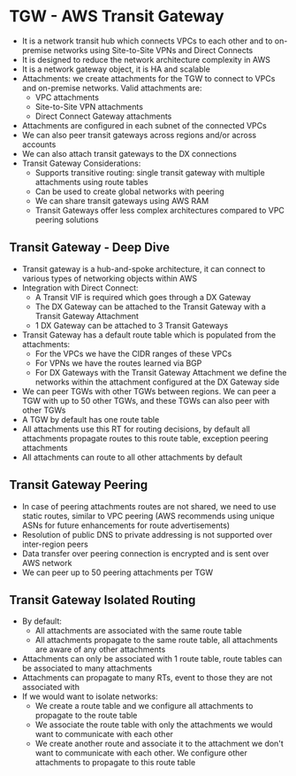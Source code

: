 # TGW - AWS Transit Gateway

- It is a network transit hub which connects VPCs to each other and to on-premise networks using Site-to-Site VPNs and Direct Connects
- It is designed to reduce the network architecture complexity in AWS
- It is a network gateway object, it is HA and scalable
- Attachments: we create attachments for the TGW to connect to VPCs and on-premise networks. Valid attachments are:
    - VPC attachments
    - Site-to-Site VPN attachments
    - Direct Connect Gateway attachments
- Attachments are configured in each subnet of the connected VPCs
- We can also peer transit gateways across regions and/or across accounts
- We can also attach transit gateways to the DX connections
- Transit Gateway Considerations:
    - Supports transitive routing: single transit gateway with multiple attachments using route tables
    - Can be used to create global networks with peering
    - We can share transit gateways using AWS RAM
    - Transit Gateways offer less complex architectures compared to VPC peering solutions

## Transit Gateway - Deep Dive

- Transit gateway is a hub-and-spoke architecture, it can connect to various types of networking objects within AWS
- Integration with Direct Connect:
    - A Transit VIF is required which goes through a DX Gateway
    - The DX Gateway can be attached to the Transit Gateway with a Transit Gateway Attachment
    - 1 DX Gateway can be attached to 3 Transit Gateways
- Transit Gateway has a default route table which is populated from the attachments:
    - For the VPCs we have the CIDR ranges of these VPCs
    - For VPNs we have the routes learned via BGP
    - For DX Gateways with the Transit Gateway Attachment we define the networks within the attachment configured at the DX Gateway side
- We can peer TGWs with other TGWs between regions. We can peer a TGW with up to 50 other TGWs, and these TGWs can also peer with other TGWs
- A TGW by default has one route table
- All attachments use this RT for routing decisions, by default all attachments propagate routes to this route table, exception peering attachments
- All attachments can route to all other attachments by default

## Transit Gateway Peering

- In case of peering attachments routes are not shared, we need to use static routes, similar to VPC peering (AWS recommends using unique ASNs for future enhancements for route advertisements)
- Resolution of public DNS to private addressing is not supported over inter-region peers
- Data transfer over peering connection is encrypted and is sent over AWS network
- We can peer up to 50 peering attachments per TGW

## Transit Gateway Isolated Routing

- By default:
    - All attachments are associated with the same route table
    - All attachments propagate to the same route table, all attachments are aware of any other attachments
- Attachments can only be associated with 1 route table, route tables can be associated to many attachments
- Attachments can propagate to many RTs, event to those they are not associated with
- If we would want to isolate networks:
    - We create a route table and we configure all attachments to propagate to the route table
    - We associate the route table with only the attachments we would want to communicate with each other
    - We create another route and associate it to the attachment we don't want to communicate with each other. We configure other attachments to propagate to this route table